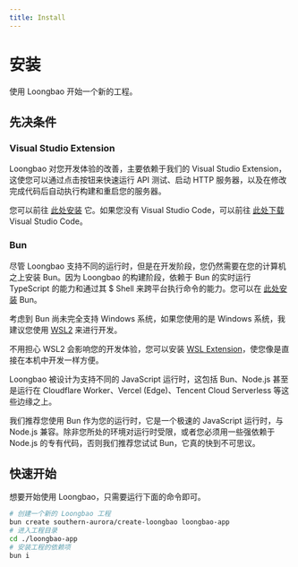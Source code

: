 ```yaml
---
title: Install
---
```


# 安装

使用 Loongbao 开始一个新的工程。

## 先决条件

### Visual Studio Extension

Loongbao 对您开发体验的改善，主要依赖于我们的 Visual Studio Extension，这使您可以通过点击按钮来快速运行 API 测试、启动 HTTP 服务器，以及在修改完成代码后自动执行构建和重启您的服务器。

您可以前往 [此处安装](https://marketplace.visualstudio.com/items?itemName=akirarika.loongbao) 它。如果您没有 Visual Studio Code，可以前往 [此处下载](https://code.visualstudio.com/) Visual Studio Code。

### Bun

尽管 Loongbao 支持不同的运行时，但是在开发阶段，您仍然需要在您的计算机之上安装 Bun。因为 Loongbao 的构建阶段，依赖于 Bun 的实时运行 TypeScript 的能力和通过其 $ Shell 来跨平台执行命令的能力。您可以在 [此处安装](https://bun.sh/docs/installation) Bun。

考虑到 Bun 尚未完全支持 Windows 系统，如果您使用的是 Windows 系统，我建议您使用 [WSL2](https://learn.microsoft.com/en-us/windows/wsl/install) 来进行开发。

不用担心 WSL2 会影响您的开发体验，您可以安装 [WSL Extension](https://marketplace.visualstudio.com/items?itemName=ms-vscode-remote.remote-wsl)，使您像是直接在本机中开发一样方便。

Loongbao 被设计为支持不同的 JavaScript 运行时，这包括 Bun、Node.js 甚至是运行在 Cloudflare Worker、Vercel (Edge)、Tencent Cloud Serverless 等这些边缘之上。

我们推荐您使用 Bun 作为您的运行时，它是一个极速的 JavaScript 运行时，与 Node.js 兼容。除非您所处的环境对运行时受限，或者您必须用一些强依赖于 Node.js 的专有代码，否则我们推荐您试试 Bun，它真的快到不可思议。

## 快速开始

想要开始使用 Loongbao，只需要运行下面的命令即可。

```bash
# 创建一个新的 Loongbao 工程
bun create southern-aurora/create-loongbao loongbao-app
# 进入工程目录
cd ./loongbao-app
# 安装工程的依赖项
bun i
```

